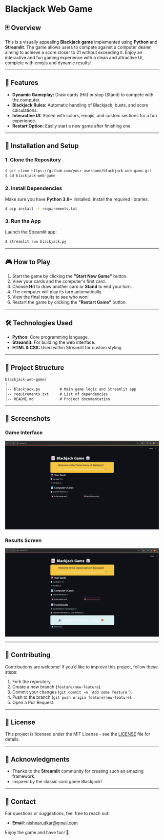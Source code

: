 # Blackjack Web Game

## 🃏 Overview
This is a visually appealing **Blackjack game** implemented using **Python** and **Streamlit**. The game allows users to compete against a computer dealer, aiming to achieve a score closer to 21 without exceeding it. Enjoy an interactive and fun gaming experience with a clean and attractive UI, complete with emojis and dynamic results!

---

## 🎯 Features
- **Dynamic Gameplay:** Draw cards (Hit) or stop (Stand) to compete with the computer.
- **Blackjack Rules:** Automatic handling of Blackjack, busts, and score calculations.
- **Interactive UI:** Styled with colors, emojis, and custom sections for a fun experience.
- **Restart Option:** Easily start a new game after finishing one.

---

## 🚀 Installation and Setup

### 1. Clone the Repository
```bash
$ git clone https://github.com/your-username/blackjack-web-game.git
$ cd blackjack-web-game
```

### 2. Install Dependencies
Make sure you have **Python 3.8+** installed. Install the required libraries:
```bash
$ pip install -r requirements.txt
```

### 3. Run the App
Launch the Streamlit app:
```bash
$ streamlit run blackjack.py
```

---

## 🎮 How to Play
1. Start the game by clicking the **"Start New Game"** button.
2. View your cards and the computer's first card.
3. Choose **Hit** to draw another card or **Stand** to end your turn.
4. The computer will play its turn automatically.
5. View the final results to see who won!
6. Restart the game by clicking the **"Restart Game"** button.

---

## 🛠️ Technologies Used
- **Python:** Core programming language.
- **Streamlit:** For building the web interface.
- **HTML & CSS:** Used within Streamlit for custom styling.

---

## 📂 Project Structure
```
blackjack-web-game/
|
|-- blackjack.py         # Main game logic and Streamlit app
|-- requirements.txt     # List of dependencies
|-- README.md            # Project documentation
```

---

## 📸 Screenshots
### Game Interface
![Game Interface](https://github.com/nishnarudkar/Black-jack-game/blob/main/Game_interface.png)

### Results Screen
![Results Screen](https://github.com/nishnarudkar/Black-jack-game/blob/main/Result_screen.png)


---

## 🤝 Contributing
Contributions are welcome! If you’d like to improve this project, follow these steps:

1. Fork the repository.
2. Create a new branch (`feature/new-feature`).
3. Commit your changes (`git commit -m 'Add some feature'`).
4. Push to the branch (`git push origin feature/new-feature`).
5. Open a Pull Request.

---

## 📜 License
This project is licensed under the MIT License - see the [LICENSE](LICENSE) file for details.

---

## 🎉 Acknowledgments
- Thanks to the **Streamlit** community for creating such an amazing framework.
- Inspired by the classic card game Blackjack!

---

## 📨 Contact
For questions or suggestions, feel free to reach out:
- **Email:** nishnarudkar@gmail.com

Enjoy the game and have fun! 🎲

